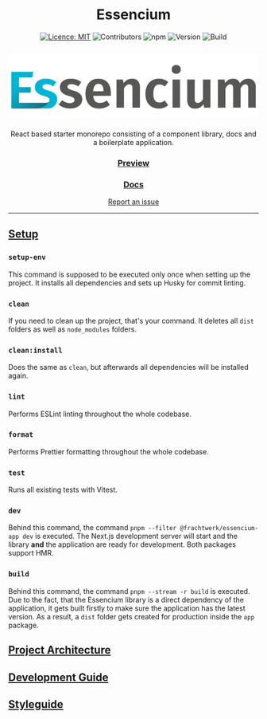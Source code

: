 <div align="center">

# Essencium

[![Licence: MIT](https://img.shields.io/badge/licence-MIT-yellow.svg)](https://opensource.org/licenses/MIT) ![Contributors](https://img.shields.io/github/contributors/Frachtwerk/essencium-frontend) ![npm](https://img.shields.io/npm/dt/%40frachtwerk/essencium-lib) ![Version](https://img.shields.io/github/package-json/v/Frachtwerk/essencium-frontend?filename=packages%2Flib%2Fpackage.json&label=Essencium&color=00b5d6CMYK) ![Build](https://github.com/Frachtwerk/essencium-frontend/actions/workflows/ci.yml/badge.svg)

## ![Essencium Logo](./packages/app/public/img/web/logotype_400x100px.svg)

React based starter monorepo consisting of a component library, docs and a boilerplate application.

### [Preview](https://staging.essencium.dev)

### [Docs](https://docs.essencium.dev)

[Report an issue](https://github.com/Frachtwerk/essencium-frontend/issues)

</div>

---

## [Setup](https://docs.essencium.dev/devguide/setup)

### `setup-env`

This command is supposed to be executed only once when setting up the project. It installs all dependencies and sets up Husky for commit linting.

### `clean`

If you need to clean up the project, that's your command. It deletes all `dist` folders as well as `node_modules` folders.

### `clean:install`

Does the same as `clean`, but afterwards all dependencies will be installed again.

### `lint`

Performs ESLint linting throughout the whole codebase.

### `format`

Performs Prettier formatting throughout the whole codebase.

### `test`

Runs all existing tests with Vitest.

### `dev`

Behind this command, the command `pnpm --filter @frachtwerk/essencium-app dev` is executed. The Next.js development server will start and the library **and** the application are ready for development. Both packages support HMR.

### `build`

Behind this command, the command `pnpm --stream -r build` is executed. Due to the fact, that the Essencium library is a direct dependency of the application, it gets built firstly to make sure the application has the latest version. As a result, a `dist` folder gets created for production inside the `app` package.

## [Project Architecture](https://docs.essencium-frontend.vercel.app/architecture)

## [Development Guide](https://docs.essencium-frontend.vercel.app/devguide)

## [Styleguide](https://docs.essencium-frontend.vercel.app/styleguide)
